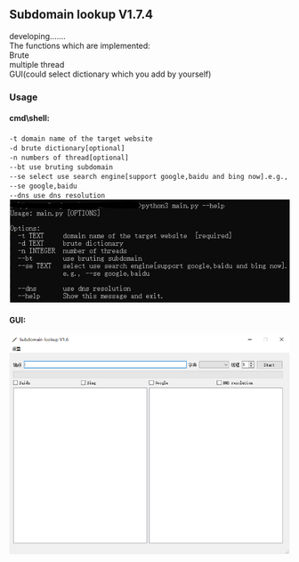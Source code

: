 ## Subdomain lookup V1.7.4
developing.......  
The functions which are implemented:  
Brute  
multiple thread  
GUI(could select dictionary which you add by yourself)
### Usage
#### cmd\shell:
`-t domain name of the target website`  
`-d brute dictionary[optional]`  
`-n numbers of thread[optional]`  
`--bt use bruting subdomain`  
`--se select use search engine[support google,baidu and bing now].e.g., --se google,baidu`  
`--dns use dns resolution`   
![Demonstration](./img/cmd1.png)  

#### GUI:
![Demonstration](./img/gui1.png)

